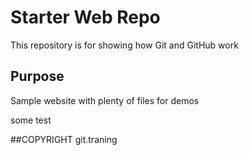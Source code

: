 # Starter Web Repo

This repository is for showing how Git and GitHub work

## Purpose

Sample website with plenty of files for demos

some test


##COPYRIGHT
git.traning